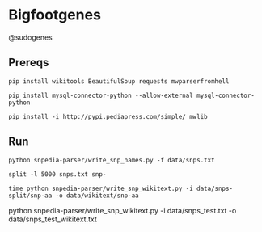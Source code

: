 # Bigfootgenes

@sudogenes

## Prereqs

```
pip install wikitools BeautifulSoup requests mwparserfromhell

pip install mysql-connector-python --allow-external mysql-connector-python

pip install -i http://pypi.pediapress.com/simple/ mwlib
```


## Run

```
python snpedia-parser/write_snp_names.py -f data/snps.txt
```

```
split -l 5000 snps.txt snp-
```

```
time python snpedia-parser/write_snp_wikitext.py -i data/snps-split/snp-aa -o data/wikitext/snp-aa
```

python snpedia-parser/write_snp_wikitext.py -i data/snps_test.txt -o data/snps_test_wikitext.txt
